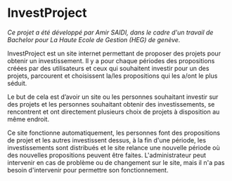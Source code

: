 # InvestProject
<i>Ce projet a été développé par Amir SAIDI, dans le cadre d'un travail de Bachelor pour La Haute Ecole de Gestion (HEG) de genève.</i>


InvestProject est un site internet permettant de proposer des projets pour obtenir un investissement. 
Il y a pour chaque périodes des propositions créées par des utilisateurs et ceux qui souhaitent investir pour un des projets, parcourent
et choisissent la/les propositions qui les a/ont le plus séduit.

Le but de cela est d’avoir un site ou les personnes souhaitant investir sur des projets et les personnes souhaitant obtenir des investissements,
se rencontrent et ont directement plusieurs choix de projets à disposition au même endroit.

Ce site fonctionne automatiquement, les personnes font des propositions de projet et les autres investissent dessus, à la fin d'une période, les investissements sont distribués et le site relance une nouvelle période où des nouvelles propositions peuvent être faites.
L'administrateur peut intervenir en cas de problème ou de changement sur le site, mais il n'a pas besoin d'intervenir pour permettre son fonctionnement.
